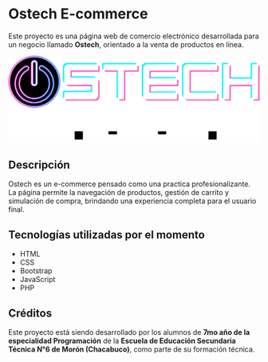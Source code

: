 # Ostech E-commerce

Este proyecto es una página web de comercio electrónico desarrollada para un negocio llamado **Ostech**, orientado a la venta de productos en línea.

![Logo de Ostech](https://github.com/lisandroperezbacker/Ostech/blob/aa057cc2ca89e73e4a63b3e05116cc180a879eb2/ostech%20yami/resours/Logo/ostechlogoFinal-transparente.png)

## Descripción

Ostech es un e-commerce pensado como una practica profesionalizante. La página permite la navegación de productos, gestión de carrito y simulación de compra, brindando una experiencia completa para el usuario final.

## Tecnologías utilizadas por el momento

- HTML
- CSS
- Bootstrap
- JavaScript
- PHP

## Créditos

Este proyecto está siendo desarrollado por los alumnos de **7mo año de la especialidad Programación** de la **Escuela de Educación Secundaria Técnica N°6 de Morón (Chacabuco)**, como parte de su formación técnica.
